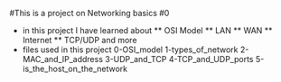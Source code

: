 #This is a project on Networking basics #0
   * in this project I have learned about 
    ** OSI Model 
    ** LAN
    ** WAN
    ** Internet
    ** TCP/UDP and more 
  * files used in this project 
     0-OSI_model
     1-types_of_network
     2-MAC_and_IP_address
     3-UDP_and_TCP
     4-TCP_and_UDP_ports
     5-is_the_host_on_the_network
